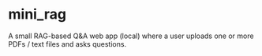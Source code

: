# mini_rag
A small RAG-based Q&amp;A web app (local) where a user uploads one or more PDFs / text files and asks questions.

